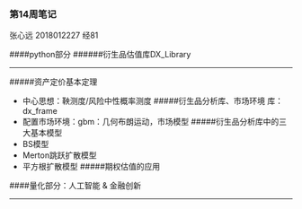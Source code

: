### 第14周笔记
张心远 2018012227 经81

####python部分
######衍生品估值库DX_Library 
***
#####资产定价基本定理
* 中心思想：鞅测度/风险中性概率测度
#####衍生品分析库、市场环境
库：dx_frame
* 配置市场环境：gbm：几何布朗运动，市场模型
#####衍生品分析库中的三大基本模型
* BS模型
* Merton跳跃扩散模型
* 平方根扩散模型
#####期权估值的应用

####量化部分：人工智能 & 金融创新
***
